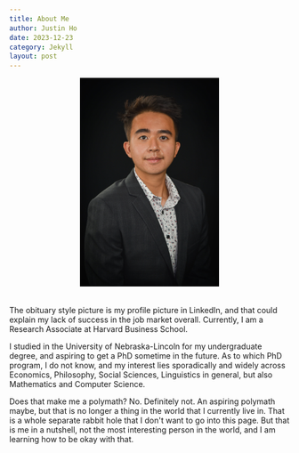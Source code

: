 ```yaml
---
title: About Me
author: Justin Ho
date: 2023-12-23
category: Jekyll
layout: post
---
```


<div style="text-align: center"><img src="https://github.com/justinhjy1004/jekyll-gitbook/blob/master/assets/Photoshoot1.jpg?raw=true" width="250" /></div>

<br>

The obituary style picture is my profile picture in LinkedIn, and that could explain my lack of success in the job market overall. Currently, I am a Research Associate at Harvard Business School.

I studied in the University of Nebraska-Lincoln for my undergraduate degree, and aspiring to get a PhD sometime in the future. As to which PhD program, I do not know, and my interest lies sporadically and widely across Economics, Philosophy, Social Sciences, Linguistics in general, but also Mathematics and Computer Science.

Does that make me a polymath? No. Definitely not. An aspiring polymath maybe, but that is no longer a thing in the world that I currently live in. That is a whole separate rabbit hole that I don't want to go into this page. But that is me in a nutshell, not the most interesting person in the world, and I am learning how to be okay with that. 